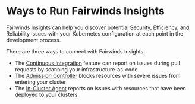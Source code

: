 # Ways to Run Fairwinds Insights

Fairwinds Insights can help you discover potential Security, Efficiency, and Reliability
issues with your Kubernetes configuration at each point in the development process.

There are three ways to connect with Fairwinds Insights:
* The [Continuous Integration](/run/ci/about) feature can report on issues during pull requests by scanning your infrastructure-as-code
* The [Admission Controller](/run/admission/about) blocks resources with severe issues from entering your cluster
* The [In-Cluster Agent](/run/agent/about) reports on issues with resources that have been deployed to your clusters
